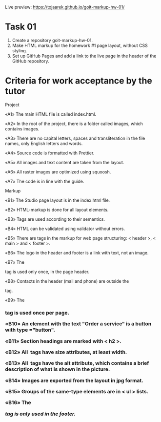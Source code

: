 Live preview: https://tojaarek.github.io/goit-markup-hw-01/

# Task 01

1. Create a repository goit-markup-hw-01.
2. Make HTML markup for the homework #1 page layout, without CSS styling.
3. Set up GitHub Pages and add a link to the live page in the header of the GitHub repository.

# Criteria for work acceptance by the tutor

Project

«A1» The main HTML file is called index.html.

«A2» In the root of the project, there is a folder called images, which contains images.

«A3» There are no capital letters, spaces and transliteration in the file names, only English letters and words.

«A4» Source code is formatted with Prettier.

«A5» All images and text content are taken from the layout.

«A6» All raster images are optimized using squoosh.

«A7» The code is in line with the guide.

Markup

«B1» The Studio page layout is in the index.html file.

«B2» HTML-markup is done for all layout elements.

«B3» Tags are used according to their semantics.

«B4» HTML can be validated using validator without errors.

«B5» There are tags in the markup for web page structuring: < header >, < main > and < footer >.

«B6» The logo in the header and footer is a link with text, not an image.

«B7» The <nav> tag is used only once, in the page header.

«B8» Contacts in the header (mail and phone) are outside the <nav> tag.

«B9» The <h1> tag is used once per page.

«B10» An element with the text "Order a service" is a button with type ="button".

«B11» Section headings are marked with < h2 >.

«B12» All <img> tags have size attributes, at least width.

«B13» All <img> tags have the alt attribute, which contains a brief description of what is shown in the picture.

«B14» Images are exported from the layout in jpg format.

«B15» Groups of the same-type elements are in < ul > lists.

«B16» The <address> tag is only used in the footer.
